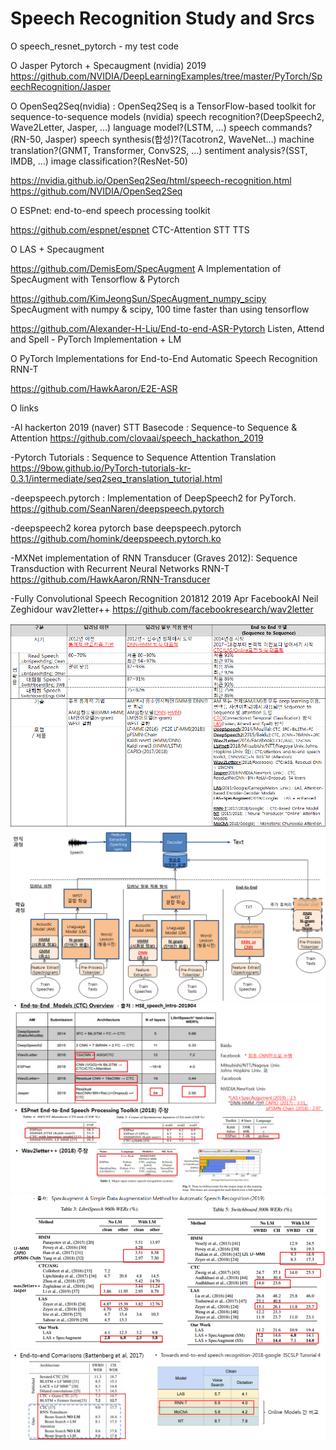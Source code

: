 # Speech Recognition Study and Srcs

O speech_resnet_pytorch - my test code

O Jasper Pytorch + Specaugment (nvidia) 2019 
https://github.com/NVIDIA/DeepLearningExamples/tree/master/PyTorch/SpeechRecognition/Jasper

O OpenSeq2Seq(nvidia) : OpenSeq2Seq is a TensorFlow-based toolkit for sequence-to-sequence models (nvidia)
speech recognition?(DeepSpeech2, Wave2Letter, Jasper, …) language model?(LSTM, …)
speech commands?(RN-50, Jasper) speech synthesis(합성)?(Tacotron2, WaveNet…) machine translation?(GNMT, Transformer, ConvS2S, …)
sentiment analysis?(SST, IMDB, …) image classification?(ResNet-50)

https://nvidia.github.io/OpenSeq2Seq/html/speech-recognition.html
https://github.com/NVIDIA/OpenSeq2Seq

O ESPnet: end-to-end speech processing toolkit

https://github.com/espnet/espnet  CTC-Attention STT TTS

O LAS + Specaugment   

https://github.com/DemisEom/SpecAugment    A Implementation of SpecAugment with Tensorflow & Pytorch

https://github.com/KimJeongSun/SpecAugment_numpy_scipy  SpecAugment with numpy & scipy, 100 time faster than using tensorflow

https://github.com/Alexander-H-Liu/End-to-end-ASR-Pytorch  Listen, Attend and Spell - PyTorch Implementation + LM

O PyTorch Implementations for End-to-End Automatic Speech Recognition  RNN-T

https://github.com/HawkAaron/E2E-ASR   

O links

-AI hackerton 2019 (naver) STT Basecode : Sequence-to Sequence & Attention 
https://github.com/clovaai/speech_hackathon_2019

-Pytorch Tutorials : Sequence to Sequence Attention Translation 
https://9bow.github.io/PyTorch-tutorials-kr-0.3.1/intermediate/seq2seq_translation_tutorial.html

-deepspeech.pytorch : Implementation of DeepSpeech2 for PyTorch. 
https://github.com/SeanNaren/deepspeech.pytorch

-deepspeech2 korea pytorch   base deepspeech.pytorch
https://github.com/homink/deepspeech.pytorch.ko

-MXNet implementation of RNN Transducer (Graves 2012): Sequence Transduction with Recurrent Neural Networks RNN-T
https://github.com/HawkAaron/RNN-Transducer

-Fully Convolutional Speech Recognition 201812 2019 Apr FacebookAI Neil Zeghidour wav2letter++
https://github.com/facebookresearch/wav2letter

 ![Alt text](01list.png)
 ![Alt text](02flows.png)
 ![Alt text](03ctc.png)
 ![Alt text](04las.png)
 ![Alt text](05onlines.png)
 

